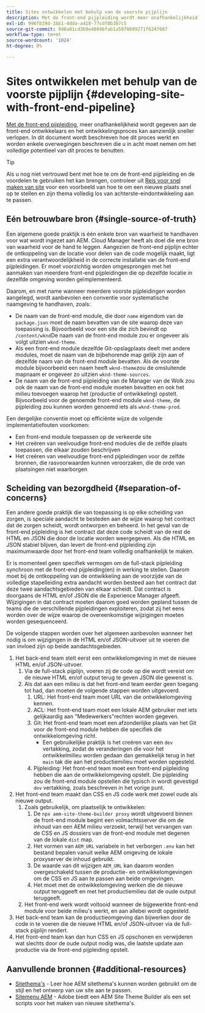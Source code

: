 ```yaml
---
title: Sites ontwikkelen met behulp van de voorste pijplijn
description: Met de front-end pijpleiding wordt meer onafhankelijkheid gegeven aan front-end ontwikkelaars en het ontwikkelingsproces kan aanzienlijk sneller worden.
exl-id: 996fb39d-1bb1-4dda-a418-77cdf8b307c5
source-git-commit: 940a01cd3b9e4804bfab1a5970699271f624f087
workflow-type: tm+mt
source-wordcount: '1024'
ht-degree: 0%

---
```


# Sites ontwikkelen met behulp van de voorste pijplijn {#developing-site-with-front-end-pipeline}

[Met de front-end pijpleiding,](/help/implementing/cloud-manager/configuring-pipelines/introduction-ci-cd-pipelines.md#front-end) meer onafhankelijkheid wordt gegeven aan de front-end ontwikkelaars en het ontwikkelingsproces kan aanzienlijk sneller verlopen. In dit document wordt beschreven hoe dit proces werkt en worden enkele overwegingen beschreven die u in acht moet nemen om het volledige potentieel van dit proces te benutten.

>[!TIP]
>
>Als u nog niet vertrouwd bent met hoe te om de front-end pijpleiding en de voordelen te gebruiken het kan brengen, controleer uit [Reis voor snel maken van site](/help/journey-sites/quick-site/overview.md) voor een voorbeeld van hoe te om een nieuwe plaats snel op te stellen en zijn thema volledig los van achterste-eindontwikkeling aan te passen.

## Eén betrouwbare bron {#single-source-of-truth}

Een algemene goede praktijk is één enkele bron van waarheid te handhaven voor wat wordt ingezet aan AEM. Cloud Manager heeft als doel die ene bron van waarheid voor de hand te leggen. Aangezien de front-end pijplijn echter de ontkoppeling van de locatie voor delen van de code mogelijk maakt, ligt een extra verantwoordelijkheid in de correcte installatie van de front-end pijpleidingen. Er moet voorzichtig worden omgesprongen met het aanmaken van meerdere front-end pijpleidingen die op dezelfde locatie in dezelfde omgeving worden geïmplementeerd.

Daarom, en met name wanneer meerdere voorste pijpleidingen worden aangelegd, wordt aanbevolen een conventie voor systematische naamgeving te handhaven, zoals:

* De naam van de front-end module, die door `name` eigendom van de `package.json` moet de naam bevatten van de site waarop deze van toepassing is. Bijvoorbeeld voor een site die zich bevindt op `/content/wknd`De naam van de front-end module zou er ongeveer als volgt uitzien `wknd-theme`.
* Als een front-end module dezelfde Git-opslagplaats deelt met andere modules, moet de naam van de bijbehorende map gelijk zijn aan of dezelfde naam van de front-end module bevatten. Als de voorste module bijvoorbeeld een naam heeft `wknd-theme`zou de omsluitende mapnaam er ongeveer zo uitzien `wknd-theme-sources`.
* De naam van de front-end pijpleiding van de Manager van de Wolk zou ook de naam van de front-end module moeten bevatten en ook het milieu toevoegen waarop het (productie of ontwikkeling) opstelt. Bijvoorbeeld voor de genoemde front-end module `wknd-theme`, de pijpleiding zou kunnen worden genoemd iets als `wknd-theme-prod`.

Een dergelijke conventie moet op efficiënte wijze de volgende implementatiefouten voorkomen:

* Een front-end module toepassen op de verkeerde site
* Het creëren van veelvoudige front-end modules die de zelfde plaats toepassen, die elkaar zouden beschrijven
* Het creëren van veelvoudige front-end pijpleidingen voor de zelfde bronnen, die rasvoorwaarden kunnen veroorzaken, die de orde van plaatsingen niet waarborgen

## Scheiding van bezorgdheid {#separation-of-concerns}

Een andere goede praktijk die van toepassing is op elke scheiding van zorgen, is speciale aandacht te besteden aan de wijze waarop het contract dat de zorgen scheidt, wordt ontworpen en beheerd. In het geval van de front-end pijpleiding is het contract dat deze code scheidt van de rest de HTML en JSON die door de locatie worden weergegeven. Als die HTML en JSON stabiel blijven, dan levert de front-end pijpleiding zijn maximumwaarde door het front-end team volledig onafhankelijk te maken.

Er is momenteel geen specifiek vermogen om de full-stack pijpleiding synchroon met de front-end pijpleiding(en) in werking te stellen. Daarom moet bij de ontkoppeling van de ontwikkeling aan de voorzijde van de volledige stapelleiding extra aandacht worden besteed aan het contract dat deze twee aandachtsgebieden van elkaar scheidt. Dat contract is doorgaans de HTML en/of JSON die de Experience Manager afgeeft. Wijzigingen in dat contract moeten daarom goed worden gepland tussen de teams die de verschillende pijpleidingen exploiteren, zodat zij het eens worden over de wijze waarop de overeenkomstige wijzigingen moeten worden gesequenceerd.

De volgende stappen worden over het algemeen aanbevolen wanneer het nodig is om wijzigingen in de HTML en/of JSON-uitvoer uit te voeren die van invloed zijn op beide aandachtsgebieden.

1. Het back-end team stelt eerst een ontwikkelomgeving in met de nieuwe HTML en/of JSON-uitvoer.
   1. Via de full-stack pijplijn, voeren zij de code op die wordt vereist om de nieuwe HTML en/of output terug te geven JSON die gewenst is.
   1. Als dat aan een milieu is dat het front-end team eerder geen toegang tot had, dan moeten de volgende stappen worden uitgevoerd.
      1. URL: Het front-end team moet URL van die ontwikkelomgeving kennen.
      1. ACL: Het front-end team moet een lokale AEM gebruiker met iets gelijkaardig aan &quot;Medewerkers&quot;rechten worden gegeven.
      1. Git: Het front-end team moet een afzonderlijke plaats van het Git voor de front-end module hebben die specifiek die ontwikkelomgeving richt.
         * Een gebruikelijke praktijk is het creëren van een `dev` vertakking, zodat de veranderingen die voor het ontwikkelmilieu worden gedaan dan gemakkelijk terug in het `main` tak die aan het productiemilieu moet worden opgesteld.
      1. Pijpleiding: Het front-end team moet een front-end pijpleiding hebben die aan de ontwikkelomgeving opstelt. Die pijpleiding zou de front-end module opstellen die typisch in wordt gevestigd `dev` vertakking, zoals beschreven in het vorige punt.
1. Het front-end team maakt dan CSS en JS code werk met zowel oude als nieuwe output.
   1. Zoals gebruikelijk, om plaatselijk te ontwikkelen:
      1. De `npx aem-site-theme-builder proxy` wordt uitgevoerd binnen de front-end module begint een volmachtsserver die om de inhoud van een AEM milieu verzoekt, terwijl het vervangen van de CSS en JS dossiers van de front-end module met degenen van de lokale `dist` map.
      1. Het vormen van `AEM_URL` variabele in het verborgen `.env` kan het bestand bepalen vanuit welke AEM omgeving de lokale proxyserver de inhoud gebruikt.
      1. De waarde van dit wijzigen `AEM_URL` kan daarom worden overgeschakeld tussen de productie- en ontwikkelomgevingen om de CSS en JS aan te passen aan beide omgevingen.
      1. Het moet met de ontwikkelomgeving werken die de nieuwe output teruggeeft en met het productiemilieu dat de oude output teruggeeft.
   1. Het front-end werk wordt voltooid wanneer de bijgewerkte front-end module voor beide milieu&#39;s werkt, en aan allebei wordt opgesteld.
1. Het back-end team kan de productieomgeving dan bijwerken door de code in te voeren die de nieuwe HTML en/of JSON-uitvoer via de full-stack pijplijn rendert.
1. Het front-end team kan dan hun CSS en JS opschonen en verwijderen wat slechts door de oude output nodig was, die laatste update aan productie via de front-end pijpleiding opstelt.

## Aanvullende bronnen {#additional-resources}

* [Sitethema&#39;s](/help/sites-cloud/administering/site-creation/site-themes.md) - Leer hoe AEM sitethema&#39;s kunnen worden gebruikt om de stijl en het ontwerp van uw site aan te passen.
* [Sitemenu AEM](https://github.com/adobe/aem-site-theme-builder) - Adobe biedt een AEM Site Theme Builder als een set scripts voor het maken van nieuwe sitethema&#39;s.
